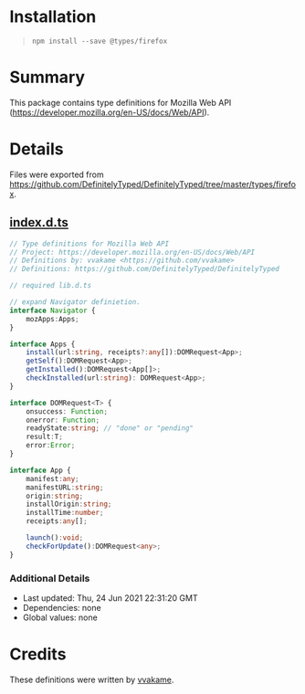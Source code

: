 # Installation
> `npm install --save @types/firefox`

# Summary
This package contains type definitions for Mozilla Web API (https://developer.mozilla.org/en-US/docs/Web/API).

# Details
Files were exported from https://github.com/DefinitelyTyped/DefinitelyTyped/tree/master/types/firefox.
## [index.d.ts](https://github.com/DefinitelyTyped/DefinitelyTyped/tree/master/types/firefox/index.d.ts)
````ts
// Type definitions for Mozilla Web API
// Project: https://developer.mozilla.org/en-US/docs/Web/API
// Definitions by: vvakame <https://github.com/vvakame>
// Definitions: https://github.com/DefinitelyTyped/DefinitelyTyped

// required lib.d.ts

// expand Navigator definietion.
interface Navigator {
    mozApps:Apps;
}

interface Apps {
    install(url:string, receipts?:any[]):DOMRequest<App>;
    getSelf():DOMRequest<App>;
    getInstalled():DOMRequest<App[]>;
    checkInstalled(url:string): DOMRequest<App>;
}

interface DOMRequest<T> {
    onsuccess: Function;
    onerror: Function;
    readyState:string; // "done" or "pending"
    result:T;
    error:Error;
}

interface App {
    manifest:any;
    manifestURL:string;
    origin:string;
    installOrigin:string;
    installTime:number;
    receipts:any[];

    launch():void;
    checkForUpdate():DOMRequest<any>;
}


````

### Additional Details
 * Last updated: Thu, 24 Jun 2021 22:31:20 GMT
 * Dependencies: none
 * Global values: none

# Credits
These definitions were written by [vvakame](https://github.com/vvakame).
